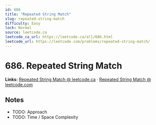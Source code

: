 ```yaml
--- 
id: 686
title: "Repeated String Match"
slug: repeated-string-match
difficulty: Easy
lock: Normal
source: leetcode.ca
leetcode_ca_url: https://leetcode.ca/all/686.html
leetcode_url: https://leetcode.com/problems/repeated-string-match/
---
```


# 686. Repeated String Match

**Links:** [Repeated String Match @ leetcode.ca](https://leetcode.ca/all/686.html) · [Repeated String Match @ leetcode.com](https://leetcode.com/problems/repeated-string-match/)

## Notes
- TODO: Approach
- TODO: Time / Space Complexity
